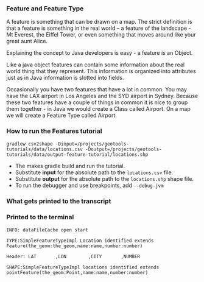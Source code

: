 ### Feature and Feature Type

A feature is something that can be drawn on a map. The strict definition is that a feature is something in the real world – a feature of the landscape - Mt Everest, the Eiffel Tower, or even something that moves around like your great aunt Alice.

Explaining the concept to Java developers is easy - a feature is an Object.

Like a java object features can contain some information about the real world thing that they represent. This information is organized into attributes just as in Java information is slotted into fields.

Occasionally you have two features that have a lot in common. You may have the LAX airport in Los Angeles and the SYD airport in Sydney. Because these two features have a couple of things in common it is nice to group them together - in Java we would create a Class called Airport. On a map we will create a Feature Type called Airport.

### How to run the Features tutorial
`gradlew csv2shape -Dinput=/projects/geotools-tutorials/data/locations.csv -Doutput=/projects/geotools-tutorials/data/output-feature-tutorial/locations.shp`

- The makes gradle build and run the tutorial.
- Substitute **input** for the absolute path to the `locations.csv` file.
- Substitute **output** for the absolute path to the `locations.shp` shape file.
- To run the debugger and use breakpoints, add `--debug-jvm`

### What gets printed to the transcript
### Printed to the terminal

`INFO: dataFileCache open start`

`TYPE:SimpleFeatureTypeImpl Location identified extends Feature(the_geom:the_geom,name:name,number:number)`

`Header: LAT       ,LON        ,CITY       ,NUMBER`

`SHAPE:SimpleFeatureTypeImpl locations identified extends pointFeature(the_geom:Point,name:name,number:number)`
